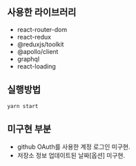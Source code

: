 ## 사용한 라이브러리

- react-router-dom
- react-redux
- @reduxjs/toolkit
- @apollo/client
- graphql
- react-loading

## 실행방법

`yarn start`

## 미구현 부분

- github OAuth를 사용한 계정 로그인 미구현.
- 저장소 정보 업데이트된 날짜[옵션] 미구현.
